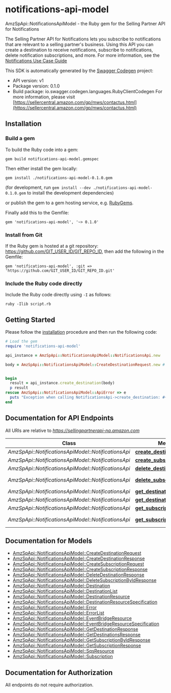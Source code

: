 # notifications-api-model

AmzSpApi::NotificationsApiModel - the Ruby gem for the Selling Partner API for Notifications

The Selling Partner API for Notifications lets you subscribe to notifications that are relevant to a selling partner's business. Using this API you can create a destination to receive notifications, subscribe to notifications, delete notification subscriptions, and more.  For more information, see the [Notifications Use Case Guide](https://github.com/amzn/selling-partner-api-docs/blob/main/guides/en-US/use-case-guides/notifications-api-use-case-guide/notifications-use-case-guide-v1.md)

This SDK is automatically generated by the [Swagger Codegen](https://github.com/swagger-api/swagger-codegen) project:

- API version: v1
- Package version: 0.1.0
- Build package: io.swagger.codegen.languages.RubyClientCodegen
For more information, please visit [https://sellercentral.amazon.com/gp/mws/contactus.html](https://sellercentral.amazon.com/gp/mws/contactus.html)

## Installation

### Build a gem

To build the Ruby code into a gem:

```shell
gem build notifications-api-model.gemspec
```

Then either install the gem locally:

```shell
gem install ./notifications-api-model-0.1.0.gem
```
(for development, run `gem install --dev ./notifications-api-model-0.1.0.gem` to install the development dependencies)

or publish the gem to a gem hosting service, e.g. [RubyGems](https://rubygems.org/).

Finally add this to the Gemfile:

    gem 'notifications-api-model', '~> 0.1.0'

### Install from Git

If the Ruby gem is hosted at a git repository: https://github.com/GIT_USER_ID/GIT_REPO_ID, then add the following in the Gemfile:

    gem 'notifications-api-model', :git => 'https://github.com/GIT_USER_ID/GIT_REPO_ID.git'

### Include the Ruby code directly

Include the Ruby code directly using `-I` as follows:

```shell
ruby -Ilib script.rb
```

## Getting Started

Please follow the [installation](#installation) procedure and then run the following code:
```ruby
# Load the gem
require 'notifications-api-model'

api_instance = AmzSpApi::NotificationsApiModel::NotificationsApi.new

body = AmzSpApi::NotificationsApiModel::CreateDestinationRequest.new # CreateDestinationRequest | 


begin
  result = api_instance.create_destination(body)
  p result
rescue AmzSpApi::NotificationsApiModel::ApiError => e
  puts "Exception when calling NotificationsApi->create_destination: #{e}"
end

```

## Documentation for API Endpoints

All URIs are relative to *https://sellingpartnerapi-na.amazon.com*

Class | Method | HTTP request | Description
------------ | ------------- | ------------- | -------------
*AmzSpApi::NotificationsApiModel::NotificationsApi* | [**create_destination**](docs/NotificationsApi.md#create_destination) | **POST** /notifications/v1/destinations | 
*AmzSpApi::NotificationsApiModel::NotificationsApi* | [**create_subscription**](docs/NotificationsApi.md#create_subscription) | **POST** /notifications/v1/subscriptions/{notificationType} | 
*AmzSpApi::NotificationsApiModel::NotificationsApi* | [**delete_destination**](docs/NotificationsApi.md#delete_destination) | **DELETE** /notifications/v1/destinations/{destinationId} | 
*AmzSpApi::NotificationsApiModel::NotificationsApi* | [**delete_subscription_by_id**](docs/NotificationsApi.md#delete_subscription_by_id) | **DELETE** /notifications/v1/subscriptions/{notificationType}/{subscriptionId} | 
*AmzSpApi::NotificationsApiModel::NotificationsApi* | [**get_destination**](docs/NotificationsApi.md#get_destination) | **GET** /notifications/v1/destinations/{destinationId} | 
*AmzSpApi::NotificationsApiModel::NotificationsApi* | [**get_destinations**](docs/NotificationsApi.md#get_destinations) | **GET** /notifications/v1/destinations | 
*AmzSpApi::NotificationsApiModel::NotificationsApi* | [**get_subscription**](docs/NotificationsApi.md#get_subscription) | **GET** /notifications/v1/subscriptions/{notificationType} | 
*AmzSpApi::NotificationsApiModel::NotificationsApi* | [**get_subscription_by_id**](docs/NotificationsApi.md#get_subscription_by_id) | **GET** /notifications/v1/subscriptions/{notificationType}/{subscriptionId} | 


## Documentation for Models

 - [AmzSpApi::NotificationsApiModel::CreateDestinationRequest](docs/CreateDestinationRequest.md)
 - [AmzSpApi::NotificationsApiModel::CreateDestinationResponse](docs/CreateDestinationResponse.md)
 - [AmzSpApi::NotificationsApiModel::CreateSubscriptionRequest](docs/CreateSubscriptionRequest.md)
 - [AmzSpApi::NotificationsApiModel::CreateSubscriptionResponse](docs/CreateSubscriptionResponse.md)
 - [AmzSpApi::NotificationsApiModel::DeleteDestinationResponse](docs/DeleteDestinationResponse.md)
 - [AmzSpApi::NotificationsApiModel::DeleteSubscriptionByIdResponse](docs/DeleteSubscriptionByIdResponse.md)
 - [AmzSpApi::NotificationsApiModel::Destination](docs/Destination.md)
 - [AmzSpApi::NotificationsApiModel::DestinationList](docs/DestinationList.md)
 - [AmzSpApi::NotificationsApiModel::DestinationResource](docs/DestinationResource.md)
 - [AmzSpApi::NotificationsApiModel::DestinationResourceSpecification](docs/DestinationResourceSpecification.md)
 - [AmzSpApi::NotificationsApiModel::Error](docs/Error.md)
 - [AmzSpApi::NotificationsApiModel::ErrorList](docs/ErrorList.md)
 - [AmzSpApi::NotificationsApiModel::EventBridgeResource](docs/EventBridgeResource.md)
 - [AmzSpApi::NotificationsApiModel::EventBridgeResourceSpecification](docs/EventBridgeResourceSpecification.md)
 - [AmzSpApi::NotificationsApiModel::GetDestinationResponse](docs/GetDestinationResponse.md)
 - [AmzSpApi::NotificationsApiModel::GetDestinationsResponse](docs/GetDestinationsResponse.md)
 - [AmzSpApi::NotificationsApiModel::GetSubscriptionByIdResponse](docs/GetSubscriptionByIdResponse.md)
 - [AmzSpApi::NotificationsApiModel::GetSubscriptionResponse](docs/GetSubscriptionResponse.md)
 - [AmzSpApi::NotificationsApiModel::SqsResource](docs/SqsResource.md)
 - [AmzSpApi::NotificationsApiModel::Subscription](docs/Subscription.md)


## Documentation for Authorization

 All endpoints do not require authorization.

